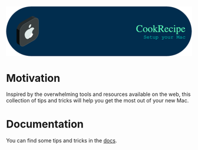 ![header](./header.png)

# Motivation
Inspired by the overwhelming tools and resources available on the web, this collection of tips and tricks will help you get the most out of your new Mac.

# Documentation
You can find some tips and tricks in the [docs](/doc/).